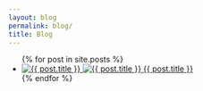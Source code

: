 ```yaml
---
layout: blog
permalink: blog/
title: Blog
---
```

<ul class="posts">
{% for post in site.posts %}
    <li>
        <a href="{{ post.url | prepend: site.baseurl }}">
            <picture>
                <img src="/photos/blog-index/{{ post.photo-root }}.tiny.jpg" data-srcset="/photos/blog-index/{{ post.photo-root }}.mobile.jpg, /photos/blog-index/{{ post.photo-root }}.mobile.2x.jpg 2x" alt="{{ post.title }}" class="lazyload" />
                <noscript><img src="/photos/blog-index/{{ post.photo-root }}.mobile.jpg" alt="{{ post.title }}" /></noscript>
            </picture>
        </a>
        <a href="">{{ post.title }}</a>
    </li>
{% endfor %}
</ul>
